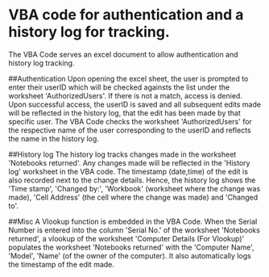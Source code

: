 # VBA code for authentication and a history log for tracking.
The VBA Code serves an excel document to allow authentication and history log tracking. 

##Authentication
Upon opening the excel sheet, the user is prompted to enter their userID which will be checked againsts the list under the worksheet 'AuthorizedUsers'. If there is not a match, access is denied. Upon successful access, the userID is saved and all subsequent edits made will be reflected in the history log, that the edit has been made by that specific user. The VBA Code checks the worksheet 'AuthorizedUsers' for the respective name of the user corresponding to the userID and reflects the name in the history log.

##History log
The history log tracks changes made in the worksheet 'Notebooks returned'. Any changes made will be reflected in the 'History log' worksheet in the VBA code. The timestamp (date,time) of the edit is also recorded next to the change details. Hence, the history log shows the 'Time stamp', 'Changed by:', 'Workbook' (worksheet where the change was made), 'Cell Address' (the cell where the change was made) and 'Changed to'.

##Misc
A Vlookup function is embedded in the VBA Code. When the Serial Number is entered into the column 'Serial No.' of the worksheet 'Notebooks returned', a vlookup of the worksheet 'Computer Details (For Vlookup)' populates the worksheet 'Notebooks returned' with the 'Computer Name', 'Model', 'Name' (of the owner of the computer). It also automatically logs the timestamp of the edit made.


